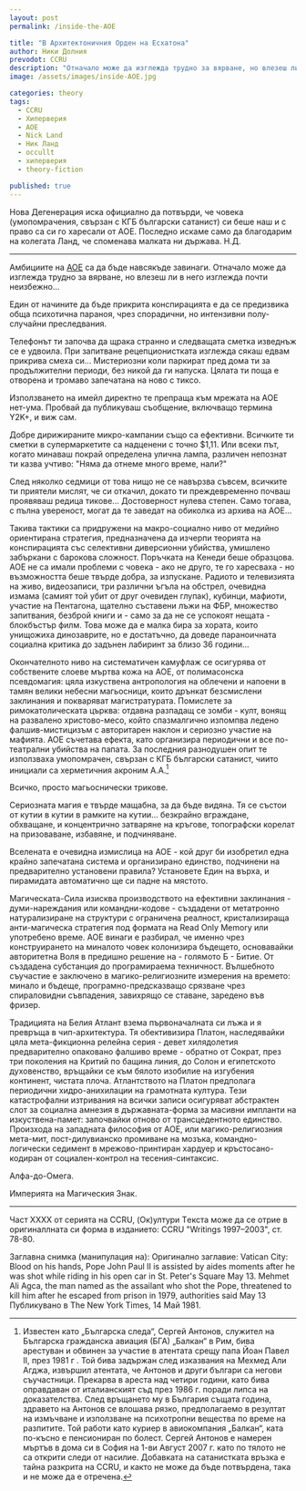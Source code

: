 ```yaml
---
layout: post
permalink: /inside-the-AOE

title: "В Архитектоничния Орден на Есхатона"
author: Ники Долния
prevodot: CCRU
description: "Отначало може да изглежда трудно за вярване, но влезеш ли в него изглежда почти неизбежно..."
image: /assets/images/inside-AOE.jpg

categories: theory
tags:
  - CCRU
  - Хиперверия
  - АОЕ
  - Nick Land
  - Ник Ланд
  - occullt
  - хиперверия
  - theory-fiction

published: true
---
```


Нова Дегенерация иска официално да потвърди, че човека  (умопомрачения, свързан с КГБ български сатанист) си беше наш и с право са си го харесали от АОЕ. Последно искаме само да благодарим на колегата Ланд, че споменава малката ни държава. 
Н.Д.

---

Амбициите на [AOE](/AOE) са да бъде навсякъде завинаги.
Отначало може да изглежда трудно за вярване, но влезеш ли в него изглежда почти неизбежно...

Един от начините да бъде прикрита конспирацията е да се предизвика обща психотична параноя, чрез спорадични, но интензивни полу-случайни преследвания.

Телефонът ти започва да щрака странно и следващата сметка изведнъж се е удвоила. При запитване рецепционистката изглежда сякаш едвам прикрива смеха си... Мистериозни коли паркират пред дома ти за продължителни периоди, без никой да ги напуска. Цялата ти поща е отворена и тромаво запечатана на ново с тиксо.

Използването на имейл директно те препраща към мрежата на AOE нет-ума. Пробвай да публикуваш съобщение, включващо термина Y2K+, и виж сам.

Добре дирижираните микро-кампании също са ефективни. Всичките ти сметки в супермаркетите са надценени с точно $1,11. Или всеки път, когато минаваш покрай определена улична лампа, различен непознат ти казва учтиво: "Няма да отнеме много време, нали?"

След няколко седмици от това нищо не се навързва съвсем, всичките ти приятели мислят, че си откачил, докато ти преждевременно почваш проявяваш редица тикове... Достоверност нулева степен. Само тогава, с пълна увереност, могат да те заведат на обиколка из архива на АОЕ...

Такива тактики са придружени на макро-социално ниво от медийно ориентирана стратегия, предназначена да изчерпи теорията на конспирацията със селективни диверсионни убийства, умишлено забъркани с барокова сложност. Поръчката на Кенеди беше образцова. AOE не са имали проблеми с човека - ако не друго, те го харесваха - но възможността беше твърде добра, за изпускане. Радиото и телевизията на живо, видеозаписи, три различни ъгъла на обстрел, очевидна измама (самият той убит от друг очевиден глупак), кубинци, мафиоти, участие на Пентагона, щателно съставени лъжи на ФБР, множество запитвания, безброй книги и - само за да не се успокоят нещата - блокбъстър филм. Това може да е малка бира за хората, които унищожиха динозаврите, но е достатъчно, да доведе параноичната социална критика до задънен лабиринт за близо 36 години...

Окончателното ниво на систематичен камуфлаж се осигурява от собствените слоеве мъртва кожа на АОЕ, от полимасонска псевдомагия: цяла изкуствена антропология на облечени и напоени в тамян велики небесни магьосници, които дрънкат безсмислени заклинания и покваряват магистратурата. Помислете за римокатолическата църква: отдавна разпадащ се зомби - култ, вонящ на развалено христово-месо, който спазмалгично изпомпва ледено фалшив-мистицизъм с авторитарен наклон и сериозно участие на мафията. AOE съчетава ефекта, като организира периодични и все по-театрални убийства на папата. За последния разнодушен опит те използваха умопомрачен, свързан с КГБ български сатанист, чиито инициали са херметичния акроним А.А.[^1]

Всичко, просто магьоснически трикове.

Сериозната магия е твърде мащабна, за да бъде видяна. Тя се състои от кутии в кутии в рамките на кутии... безкрайно вграждане, обхващане, и концентрично затваряне на кръгове, топографски корелат на призоваване, избавяне, и подчиняване.

Вселената е очевидна измислица на АОЕ - кой друг би изобретил една крайно запечатана система и организирано единство, подчинени на предварително установени правила? Установете Един на върха, и пирамидата автоматично ще си падне на мястото.

Магическата-Сила изисква производството на ефективни заклинания - думи-нареждания или командни-кодове - създадени от метатронно натурализиране на структури с ограничена реалност, кристализираща анти-магическа стратегия под формата на Read Only Memory или употребено време. AOE винаги е разбирал, че именно чрез конструирането на миналото човек колонизира бъдещето, основавайки авторитетна Воля в предишно решение на - голямото Б - Битие. От създадена субстанция до програмираема техничност. Вълшебното съучастие е заключено в магико-религиозните измерения на времето: минало и бъдеще, програмно-предсказващо срязване чрез спираловидни съвпадения, завихрящо се ставане, заредено във фризер.

Традицията на Белия Атлант взема първоначалната си лъжа и я превръща в чип-архитектура. Тя обективизира Платон, наследявайки цяла мета-фикционна релейна серия - девет хилядолетия предварително опаковано фалшиво време - обратно от Сократ, през три поколения на Критий по бащина линия, до Солон и египетското духовенство, връщайки се към бялото изобилие на изгубения континент, чистата плоча. Атлантството на Платон предполага периодични хидро-анихилации на грамотната култура. Тези катастрофални изтривания на всички записи осигуряват абстрактен слот за социална амнезия в държавната-форма за масивни импланти на изкуствена-памет: започвайки отново от трансцедентното единство. Произхода на западната философия от AOE, или магико-религиозния мета-мит, пост-дилувианско промиване на мозъка, командно-логически седимент в мрежово-принтиран хардуер и кръстосано-кодиран от социален-контрол на тесения-синтаксис.

Алфа-до-Омега.

Империята на Магическия Знак.

---
Част XXXX от серията на CCRU, (Ок)ултури Tекста може да се отрие в оригиналлната си форма в изданието: CCRU "Writings 1997–2003", ст. 78-80.

Заглавна снимка (манипулация на):
Оригинално заглавие: Vatican City: Blood on his hands, Pope John Paul II is assisted by aides moments after he was shot while riding in his open car in St. Peter's Square May 13. Mehmet Ali Agca, the man named as the assailant who shot the Pope, threatened to kill him after he escaped from prison in 1979, authorities said May 13
Публикувано в The New York Times, 14 Май 1981.

[^1]: Известен като „Българска следа“, Сергей Антонов, служител на Българска гражданска авиация (БГА) „Балкан“ в Рим, бива арестуван и обвинен за участие в атентата срещу папа Йоан Павел II, през 1981 г . Той бива задържан след изказвания на Мехмед Али Агджа, извършил атентата, че Антонов и други българи са негови съучастници. Прекарва в ареста над четири години, като бива оправдаван от италианският съд през 1986 г. поради липса на доказателства. След връщането му в България същата година, здравето на Антонов се влошава рязко, предполагаемо в резултат на измъчване и използване на психотропни вещества по време на разпитите. Той работи като куриер в авиокомпания „Балкан“, ката по-късно е пенсиониран по болест. Сергей Антонов е намерен мъртъв в дома си в София на 1-ви Август 2007 г. като по тялото не са открити следи от насилие. Добавката на сатанистката връзка е тайна разкрита на CCRU, и както не може да бъде потвърдена, така и не може да е отречена.